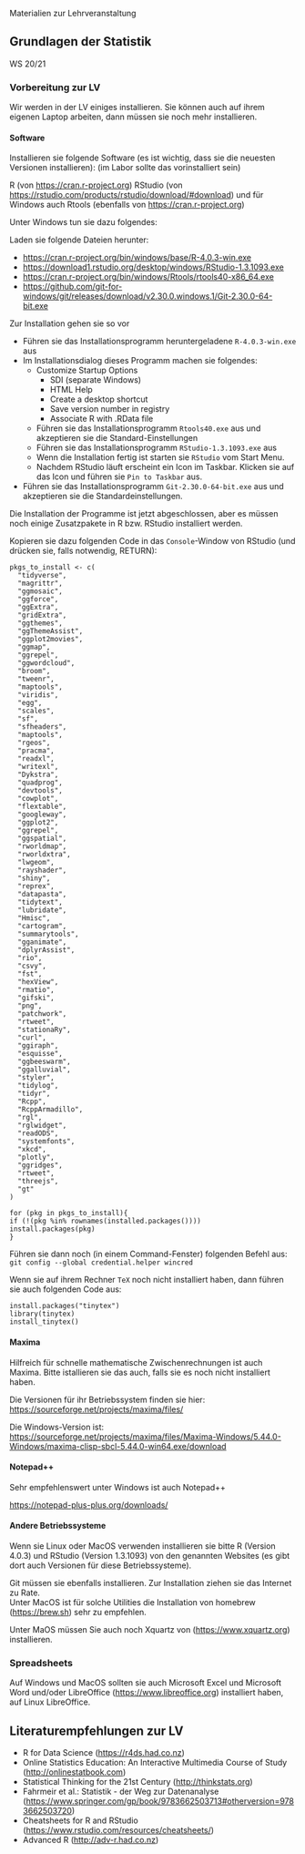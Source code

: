 Materialien zur Lehrveranstaltung

## Grundlagen der Statistik

WS 20/21


### Vorbereitung zur LV

Wir werden in der LV einiges installieren. Sie können auch auf ihrem eigenen Laptop arbeiten,
dann müssen sie noch mehr installieren.

#### Software
Installieren sie folgende Software (es ist wichtig, dass sie die neuesten Versionen installieren):
(im Labor sollte das vorinstalliert sein)

R (von https://cran.r-project.org)
RStudio (von https://rstudio.com/products/rstudio/download/#download)
und für Windows auch Rtools (ebenfalls von https://cran.r-project.org)

Unter Windows tun sie dazu folgendes:

Laden sie folgende Dateien herunter:

  * https://cran.r-project.org/bin/windows/base/R-4.0.3-win.exe
  * https://download1.rstudio.org/desktop/windows/RStudio-1.3.1093.exe
 * https://cran.r-project.org/bin/windows/Rtools/rtools40-x86_64.exe
  * https://github.com/git-for-windows/git/releases/download/v2.30.0.windows.1/Git-2.30.0-64-bit.exe


Zur Installation gehen sie so vor

  * Führen sie das Installationsprogramm heruntergeladene `R-4.0.3-win.exe` aus   
  * Im Installationsdialog dieses Programm machen sie folgendes:   
    -  Customize Startup Options
		*  SDI (separate Windows)
		*  HTML Help
		*  Create a desktop shortcut
		*  Save version number in registry
		*  Associate R with .RData file 
	* Führen sie das Installationsprogramm `Rtools40.exe` aus und akzeptieren sie die Standard-Einstellungen
	* Führen sie das Installationsprogramm `RStudio-1.3.1093.exe` aus
	* Wenn die Installation fertig ist starten sie `RStudio` vom Start Menu.
	* Nachdem RStudio läuft erscheint ein Icon im Taskbar. Klicken sie auf das Icon und führen sie `Pin to Taskbar` aus.
  * Führen sie das Installationsprogramm `Git-2.30.0-64-bit.exe` aus und akzeptieren sie die Standardeinstellungen.
    
Die Installation der Programme ist jetzt abgeschlossen, aber es müssen noch einige Zusatzpakete in R bzw. RStudio installiert werden.

Kopieren sie dazu folgenden Code in das `Console`-Window von RStudio (und drücken sie, falls notwendig, RETURN):

```
pkgs_to_install <- c(
  "tidyverse",
  "magrittr",
  "ggmosaic",
  "ggforce",
  "ggExtra",
  "gridExtra",
  "ggthemes",
  "ggThemeAssist",
  "ggplot2movies",
  "ggmap",
  "ggrepel",
  "ggwordcloud",
  "broom",
  "tweenr",
  "maptools",
  "viridis",
  "egg",
  "scales",
  "sf",
  "sfheaders",
  "maptools",
  "rgeos",
  "pracma",
  "readxl",
  "writexl",
  "Dykstra",
  "quadprog",
  "devtools",
  "cowplot", 
  "flextable",
  "googleway", 
  "ggplot2", 
  "ggrepel", 
  "ggspatial", 
  "rworldmap", 
  "rworldxtra",
  "lwgeom",
  "rayshader",
  "shiny",
  "reprex",
  "datapasta",
  "tidytext",
  "lubridate",
  "Hmisc",
  "cartogram",
  "summarytools",
  "gganimate",
  "dplyrAssist",
  "rio",
  "csvy", 
  "fst", 
  "hexView", 
  "rmatio",
  "gifski",
  "png",
  "patchwork",
  "rtweet",
  "stationaRy",
  "curl",
  "ggiraph",
  "esquisse",
  "ggbeeswarm",
  "ggalluvial",
  "styler",
  "tidylog",
  "tidyr",
  "Rcpp",
  "RcppArmadillo",
  "rgl",
  "rglwidget",
  "readODS",
  "systemfonts",
  "xkcd",
  "plotly",
  "ggridges",
  "rtweet",
  "threejs",
  "gt"
)

for (pkg in pkgs_to_install){
if (!(pkg %in% rownames(installed.packages())))
install.packages(pkg)
}
```


Führen sie dann noch (in einem Command-Fenster) folgenden Befehl aus:   
`git config --global credential.helper wincred`




Wenn sie auf ihrem Rechner `TeX` noch nicht installiert haben, dann
führen sie auch folgenden Code aus:

```
install.packages("tinytex")
library(tinytex)
install_tinytex()
```


#### Maxima

Hilfreich für schnelle mathematische Zwischenrechnungen ist auch Maxima. Bitte istallieren sie das auch, falls sie es noch nicht installiert haben.

Die Versionen für ihr Betriebssystem finden sie hier:    
https://sourceforge.net/projects/maxima/files/

Die Windows-Version ist: https://sourceforge.net/projects/maxima/files/Maxima-Windows/5.44.0-Windows/maxima-clisp-sbcl-5.44.0-win64.exe/download


#### Notepad++

Sehr empfehlenswert unter Windows ist auch Notepad++

https://notepad-plus-plus.org/downloads/

#### Andere Betriebssysteme

Wenn sie Linux oder MacOS verwenden installieren sie bitte R (Version 4.0.3) und RStudio (Version 1.3.1093)
von den genannten Websites (es gibt dort auch Versionen für diese Betriebssysteme).    

Git müssen sie ebenfalls installieren. Zur Installation ziehen
sie das Internet zu Rate.     
Unter MacOS ist für solche Utilities die Installation von homebrew (https://brew.sh) sehr zu empfehlen.

Unter MaOS müssen Sie auch noch Xquartz von (https://www.xquartz.org) installieren.

### Spreadsheets

Auf Windows und MacOS sollten sie auch Microsoft Excel und Microsoft Word und/oder LibreOffice (https://www.libreoffice.org) installiert haben, auf Linux LibreOffice.


	
## Literaturempfehlungen zur LV

  * R for Data Science (https://r4ds.had.co.nz)
  * Online Statistics Education: An Interactive Multimedia Course of Study  (http://onlinestatbook.com)
  * Statistical Thinking for the 21st Century (http://thinkstats.org)
  * Fahrmeir et al.: Statistik - der Weg zur Datenanalyse (https://www.springer.com/gp/book/9783662503713#otherversion=9783662503720)
  * Cheatsheets for R and RStudio (https://www.rstudio.com/resources/cheatsheets/)
  * Advanced R (http://adv-r.had.co.nz)

  